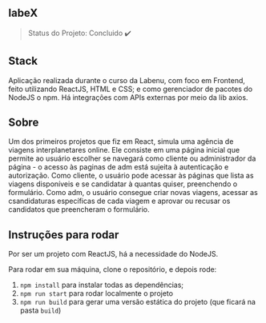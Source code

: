 ## labeX


> Status do Projeto: Concluido :heavy_check_mark:

## Stack
Aplicação realizada durante o curso da Labenu, com foco em Frontend, feito utilizando ReactJS, HTML e CSS; 
e como gerenciador de pacotes do NodeJS o npm. Há integrações com APIs externas por meio da lib axios.


## Sobre
Um dos primeiros projetos que fiz em React, simula uma agência de viagens interplanetares online.
Ele consiste em uma página inicial que permite ao usuário escolher se navegará como cliente ou 
administrador da página - o acesso às paginas de adm está sujeita à autenticação e autorização. 
Como cliente, o usuário pode acessar às páginas que lista as viagens disponíveis e se candidatar à quantas quiser, 
preenchendo o formulário. 
Como adm, o usuário consegue criar novas viagens, acessar as csandidaturas específicas de cada viagem e
aprovar ou recusar os candidatos que preencheram o formulário. 

## Instruções para rodar
Por ser um projeto com ReactJS, há a necessidade do NodeJS. 

Para rodar em sua máquina, clone o repositório, e depois rode:

1. `npm install` para instalar todas as dependências;
1. `npm run start` para rodar localmente o projeto
1. `npm run build` para gerar uma versão estática do projeto 
(que ficará na pasta `build`)
